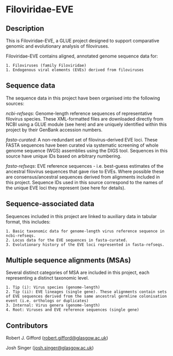 # Filoviridae-EVE

## Description

This is Filoviridae-EVE, a GLUE project designed to support comparative genomic and evolutionary analysis of filoviruses.

Filoviridae-EVE contains aligned, annotated genome sequence data for:

    1. Filoviruses (family Filoviridae)
    1. Endogenous viral elements (EVEs) derived from filoviruses

## Sequence data

The sequence data in this project have been organised into the following sources:

*ncbi-refseqs*: Genome-length reference sequences of representative filovirus species. These XML-formatted files are downloaded directly from NCBI using a GLUE module (see here) and are uniquely identified within this project by their GenBank accession numbers.

*fasta-curated*: A non-redundant set of filovirus-derived EVE loci. These FASTA sequences have been curated via systematic screening of whole genome sequence (WGS) assemblies using the DIGS tool. Sequences in this source have unique IDs based on arbitrary numbering.

*fasta-refseqs*: EVE reference sequences - i.e. best-guess estimates of the ancestral filovirus sequences that gave rise to EVEs. Where possible these are consensus/ancestral sequences derived from alignments included in this project. Sequence IDs used in this source correspond to the names of the unique EVE loci they represent (see here for details). 

## Sequence-associated data

Sequences included in this project are linked to auxiliary data in tabular format, this includes:

    1. Basic taxonomic data for genome-length virus reference sequence in ncbi-refseqs.
    2. Locus data for the EVE sequences in fasta-curated.
    3. Evolutionary history of the EVE loci represented in fasta-refseqs.

## Multiple sequence alignments (MSAs)

Several distinct categories of MSA are included in this project, each representing a distinct taxonomic level.

    1. Tip (i): Virus species (genome-length)
    2. Tip (ii): EVE lineages (single gene). These alignments contain sets of EVE sequences derived from the same ancestral germline colonisation event (i.e. orthologs or duplicates)
    3. Internal: Virus genera (genome-length)
    4. Root: Viruses and EVE reference sequences (single gene)


## Contributors

Robert J. Gifford (robert.gifford@glasgow.ac.uk)

Josh Singer (josh.singer@glasgow.ac.uk) 
